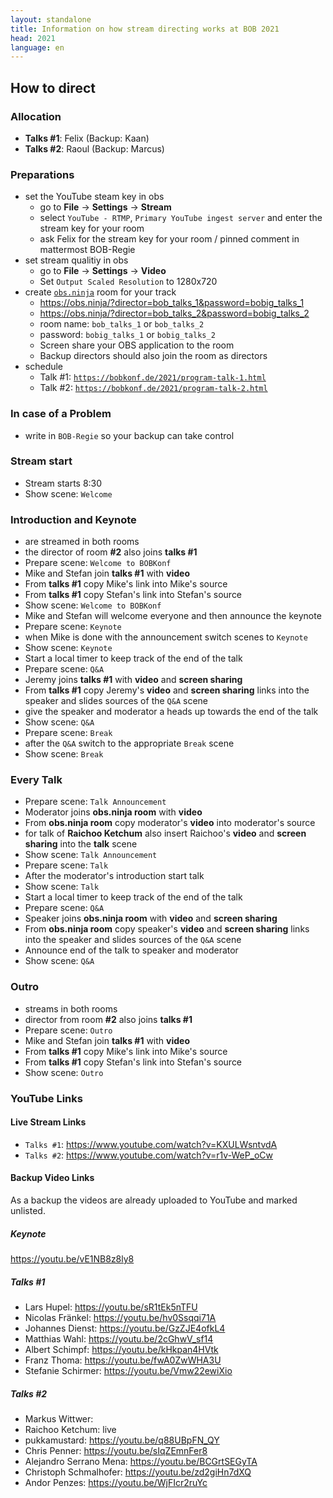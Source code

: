 ```yaml
---
layout: standalone
title: Information on how stream directing works at BOB 2021
head: 2021
language: en
---
```


## How to direct

### Allocation

- **Talks #1**: Felix (Backup: Kaan)
- **Talks #2**: Raoul (Backup: Marcus)

### Preparations

- set the YouTube steam key in obs
  - go to **File** -> **Settings** -> **Stream**
  - select ```YouTube - RTMP```, ```Primary YouTube ingest server``` and enter the stream key for your room
  - ask Felix for the stream key for your room / pinned comment in mattermost BOB-Regie
- set stream qualitiy in obs
  - go to **File** -> **Settings** -> **Video**
  - Set ``Output Scaled Resolution`` to 1280x720
- create [`obs.ninja`](https://obs.ninja) room for your track
  - https://obs.ninja/?director=bob_talks_1&password=bobig_talks_1
  - https://obs.ninja/?director=bob_talks_2&password=bobig_talks_2
  - room name: ```bob_talks_1``` or ```bob_talks_2```
  - password: ```bobig_talks_1``` or ```bobig_talks_2```
  - Screen share your OBS application to the room
  - Backup directors should also join the room as directors
- schedule
  - Talk #1: [`https://bobkonf.de/2021/program-talk-1.html`](https://bobkonf.de/2021/program-talk-1.html)
  - Talk #2: [`https://bobkonf.de/2021/program-talk-2.html`](https://bobkonf.de/2021/program-talk-2.html)

### In case of a Problem
- write in ```BOB-Regie``` so your backup can take control

### Stream start

- Stream starts 8:30
- Show scene: ```Welcome```

### Introduction and Keynote

- are streamed in both rooms
- the director of room **#2** also joins **talks #1**
- Prepare scene: ```Welcome to BOBKonf```
- Mike and Stefan join **talks #1** with **video**
- From **talks #1** copy Mike's link into Mike's source
- From **talks #1** copy Stefan's link into Stefan's source
- Show scene:  ```Welcome to BOBKonf```
- Mike and Stefan will welcome everyone and then announce the keynote
- Prepare scene: ```Keynote```
- when Mike is done with the announcement switch scenes to ```Keynote```
- Show scene: ```Keynote```
- Start a local timer to keep track of the end of the talk
- Prepare scene: ```Q&A```
- Jeremy joins **talks #1** with **video** and **screen sharing**
- From **talks #1** copy Jeremy's **video** and **screen sharing** links into
  the speaker and slides sources of the ```Q&A``` scene
- give the speaker and moderator a heads up towards the end of the talk
- Show scene: ```Q&A```
- Prepare scene: ```Break```
- after the ```Q&A``` switch to the appropriate ```Break``` scene
- Show scene: ```Break```

### Every Talk

- Prepare scene: ```Talk Announcement```
- Moderator joins **obs.ninja room** with **video**
- From **obs.ninja room** copy moderator's **video** into moderator's source
- for talk of **Raichoo Ketchum** also insert Raichoo's **video** and **screen sharing** into the **talk** scene
- Show scene: ```Talk Announcement```
- Prepare scene: ```Talk```
- After the moderator's introduction start talk
- Show scene: ```Talk```
- Start a local timer to keep track of the end of the talk
- Prepare scene: `Q&A`
- Speaker joins **obs.ninja room** with **video** and **screen sharing**
- From **obs.ninja room** copy speaker's **video** and **screen sharing** links
  into the speaker and slides sources of the ```Q&A``` scene
- Announce end of the talk to speaker and moderator
- Show scene: `Q&A`

### Outro
- streams in both rooms
- director from room **#2** also joins **talks #1**
- Prepare scene: `Outro`
- Mike and Stefan join **talks #1** with **video**
- From **talks #1** copy Mike's link into Mike's source
- From **talks #1** copy Stefan's link into Stefan's source
- Show scene: `Outro`

### YouTube Links

#### Live Stream Links
- ```Talks #1```: https://www.youtube.com/watch?v=KXULWsntvdA
- ```Talks #2```: https://www.youtube.com/watch?v=r1v-WeP_oCw

#### Backup Video Links
As a backup the videos are already uploaded to YouTube and marked unlisted.

##### Keynote

https://youtu.be/vE1NB8z8ly8
 
##### Talks #1
 - Lars Hupel: https://youtu.be/sR1tEk5nTFU
 - Nicolas Fränkel: https://youtu.be/hv0Ssqqi71A
 - Johannes Dienst: https://youtu.be/GzZJE4ofkL4
 - Matthias Wahl: https://youtu.be/2cGhwV_sf14
 - Albert Schimpf: https://youtu.be/kHkpan4HVtk
 - Franz Thoma: https://youtu.be/fwA0ZwWHA3U
 - Stefanie Schirmer: https://youtu.be/Vmw22ewiXio

##### Talks #2
 - Markus Wittwer: 
 - Raichoo Ketchum: live
 - pukkamustard: https://youtu.be/q88UBpFN_QY
 - Chris Penner: https://youtu.be/sIqZEmnFer8
 - Alejandro Serrano Mena: https://youtu.be/BCGrtSEGyTA
 - Christoph Schmalhofer: https://youtu.be/zd2giHn7dXQ
 - Andor Penzes: https://youtu.be/WjFIcr2ruYc
